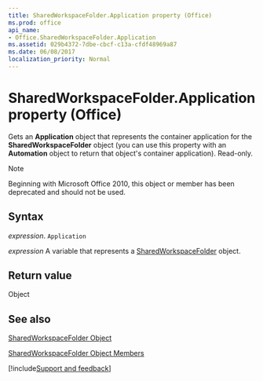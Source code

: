 ```yaml
---
title: SharedWorkspaceFolder.Application property (Office)
ms.prod: office
api_name:
- Office.SharedWorkspaceFolder.Application
ms.assetid: 029b4372-7dbe-cbcf-c13a-cfdf48969a87
ms.date: 06/08/2017
localization_priority: Normal
---
```



# SharedWorkspaceFolder.Application property (Office)

Gets an  **Application** object that represents the container application for the **SharedWorkspaceFolder** object (you can use this property with an **Automation** object to return that object's container application). Read-only.

> [!NOTE] 
> Beginning with Microsoft Office 2010, this object or member has been deprecated and should not be used.


## Syntax

_expression_. `Application`

_expression_ A variable that represents a [SharedWorkspaceFolder](Office.SharedWorkspaceFolder.md) object.


## Return value

Object


## See also


[SharedWorkspaceFolder Object](Office.SharedWorkspaceFolder.md)



[SharedWorkspaceFolder Object Members](./overview/Library-Reference/sharedworkspacefolder-members-office.md)

[!include[Support and feedback](~/includes/feedback-boilerplate.md)]